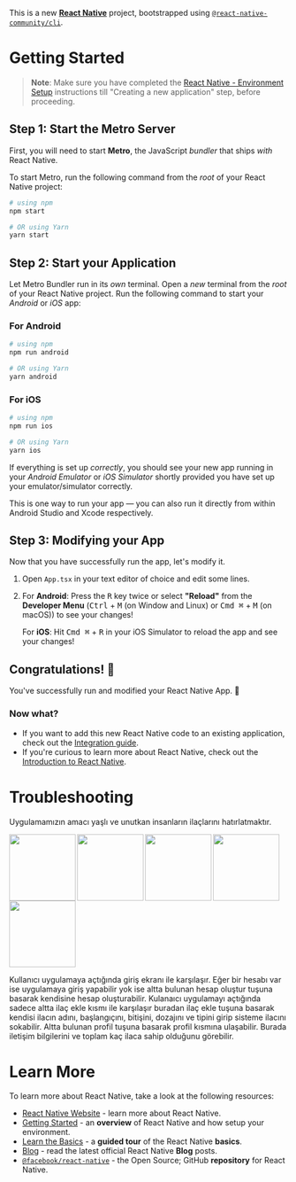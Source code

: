 This is a new [**React Native**](https://reactnative.dev) project, bootstrapped using [`@react-native-community/cli`](https://github.com/react-native-community/cli).

# Getting Started

>**Note**: Make sure you have completed the [React Native - Environment Setup](https://reactnative.dev/docs/environment-setup) instructions till "Creating a new application" step, before proceeding.

## Step 1: Start the Metro Server

First, you will need to start **Metro**, the JavaScript _bundler_ that ships _with_ React Native.

To start Metro, run the following command from the _root_ of your React Native project:

```bash
# using npm
npm start

# OR using Yarn
yarn start
```

## Step 2: Start your Application

Let Metro Bundler run in its _own_ terminal. Open a _new_ terminal from the _root_ of your React Native project. Run the following command to start your _Android_ or _iOS_ app:

### For Android

```bash
# using npm
npm run android

# OR using Yarn
yarn android
```

### For iOS

```bash
# using npm
npm run ios

# OR using Yarn
yarn ios
```

If everything is set up _correctly_, you should see your new app running in your _Android Emulator_ or _iOS Simulator_ shortly provided you have set up your emulator/simulator correctly.

This is one way to run your app — you can also run it directly from within Android Studio and Xcode respectively.

## Step 3: Modifying your App

Now that you have successfully run the app, let's modify it.

1. Open `App.tsx` in your text editor of choice and edit some lines.
2. For **Android**: Press the <kbd>R</kbd> key twice or select **"Reload"** from the **Developer Menu** (<kbd>Ctrl</kbd> + <kbd>M</kbd> (on Window and Linux) or <kbd>Cmd ⌘</kbd> + <kbd>M</kbd> (on macOS)) to see your changes!

   For **iOS**: Hit <kbd>Cmd ⌘</kbd> + <kbd>R</kbd> in your iOS Simulator to reload the app and see your changes!

## Congratulations! :tada:

You've successfully run and modified your React Native App. :partying_face:

### Now what?

- If you want to add this new React Native code to an existing application, check out the [Integration guide](https://reactnative.dev/docs/integration-with-existing-apps).
- If you're curious to learn more about React Native, check out the [Introduction to React Native](https://reactnative.dev/docs/getting-started).

# Troubleshooting

Uygulamamızın amacı yaşlı ve unutkan insanların ilaçlarını hatırlatmaktır.

<div>

  <img src="https://github.com/ibrahimcancayan/Smart-Pharmacy-App/assets/128325154/e6c1e851-7419-4b81-b1ca-ccfeadb0c305" alt="" width="120" align="left">

  <img src="https://github.com/ibrahimcancayan/Smart-Pharmacy-App/assets/128325154/5598e879-7b8b-4643-9812-5d414e9562b1" alt="" width="120" align="left">

  <img src="https://github.com/ibrahimcancayan/Smart-Pharmacy-App/assets/128325154/3602f787-de12-40a9-bff2-dd3759926646" alt="" align="left" width="120">

  <img src="https://github.com/ibrahimcancayan/Smart-Pharmacy-App/assets/128325154/7e4931e7-5aad-491e-a641-2ef88bd931cd" alt="" align="left" width="120">

  <img src="https://github.com/ibrahimcancayan/Smart-Pharmacy-App/assets/128325154/9f1712b9-4fda-44e0-a445-9ec140fcee9a" alt="" align="left" width="120">

  <br clear="all">

</div>

Kullanıcı uygulamaya açtığında giriş ekranı ile karşılaşır. Eğer bir hesabı var ise uygulamaya giriş yapabilir yok ise altta bulunan hesap oluştur tuşuna basarak kendisine hesap oluşturabilir. Kulanaıcı uygulamayı açtığında sadece altta ilaç ekle kısmı ile karşılaşır buradan ilaç ekle tuşuna basarak kendisi ilacın adını, başlangıçını, bitişini, dozajını ve tipini girip sisteme ilacını sokabilir. Altta bulunan profil tuşuna basarak profil kısmına ulaşabilir. Burada iletişim bilgilerini ve toplam kaç ilaca sahip olduğunu görebilir.







# Learn More

To learn more about React Native, take a look at the following resources:

- [React Native Website](https://reactnative.dev) - learn more about React Native.
- [Getting Started](https://reactnative.dev/docs/environment-setup) - an **overview** of React Native and how setup your environment.
- [Learn the Basics](https://reactnative.dev/docs/getting-started) - a **guided tour** of the React Native **basics**.
- [Blog](https://reactnative.dev/blog) - read the latest official React Native **Blog** posts.
- [`@facebook/react-native`](https://github.com/facebook/react-native) - the Open Source; GitHub **repository** for React Native.
